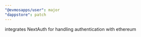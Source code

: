 ```yaml
---
"@evmosapps/user": major
"dappstore": patch
---
```


integrates NextAuth for handling authentication with ethereum
